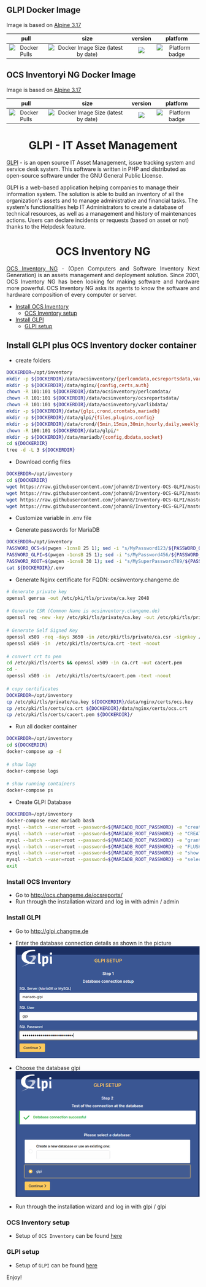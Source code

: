 ## GLPI Docker Image
Image is based on [Alpine 3.17](https://hub.docker.com/repository/docker/johann8/alpine-glpi/general)

| pull | size | version | platform |
|:---------------------------------:|:----------------------------------:|:--------------------------------:|:--------------------------------:|
| ![Docker Pulls](https://img.shields.io/docker/pulls/johann8/alpine-glpi?style=flat-square) | ![Docker Image Size (latest by date)](https://img.shields.io/docker/image-size/johann8/alpine-glpi/latest) | [![](https://img.shields.io/docker/v/johann8/alpine-glpi?sort=date)](https://hub.docker.com/r/johann8/alpine-glpi/tags "Version badge") | ![](https://img.shields.io/badge/platform-amd64-blue "Platform badge") |

## OCS Inventoryi NG Docker Image 
Image is based on [Alpine 3.17](https://hub.docker.com/repository/docker/johann8/alpine-ocs/general)

| pull | size | version | platform |
|:---------------------------------:|:----------------------------------:|:--------------------------------:|:--------------------------------:|
| ![Docker Pulls](https://img.shields.io/docker/pulls/johann8/alpine-ocs?style=flat-square) | ![Docker Image Size (latest by date)](https://img.shields.io/docker/image-size/johann8/alpine-ocs/latest) | [![](https://img.shields.io/docker/v/johann8/alpine-ocs?sort=date)](https://hub.docker.com/r/johann8/alpine-ocs/tags "Version badge") | ![](https://img.shields.io/badge/platform-amd64-blue "Platform badge") |


<h1 align="center">GLPI - IT Asset Management</h1>
<p align='justify'>

<a href="https://glpi-project.org">GLPI</a> - is an open source IT Asset Management, issue tracking system and service desk system. This software is written in PHP and distributed as open-source software under the GNU General Public License.

GLPI is a web-based application helping companies to manage their information system. The solution is able to build an inventory of all the organization's assets and to manage administrative and financial tasks. The system's functionalities help IT Administrators to create a database of technical resources, as well as a management and history of maintenances actions. Users can declare incidents or requests (based on asset or not) thanks to the Helpdesk feature.
</p>

<h1 align="center">OCS Inventory NG</h1>
<p align='justify'>
<a href="https://glpi-project.org">OCS Inventory NG</a> - (Open Computers and Software Inventory Next Generation) is an assets management and deployment solution.
Since 2001, OCS Inventory NG has been looking for making software and hardware more powerful.
OCS Inventory NG asks its agents to know the software and hardware composition of every computer or server.
</p>

- [Install OCS Inventory](#install-ocs-inventory)
  - [OCS Inventory setup](#ocs-inventory-setup)
- [Install GLPI](#install-glpi)
  - [GLPI setup](#glpi-setup)


## Install GLPI plus OCS Inventory docker container
- create folders

```bash
DOCKERDIR=/opt/inventory
mkdir -p ${DOCKERDIR}/data/ocsinventory/{perlcomdata,ocsreportsdata,varlibdata,httpdconfdata} 
mkdir -p ${DOCKERDIR}/data/nginx/{config,certs,auth}
chown -R 101:101 ${DOCKERDIR}/data/ocsinventory/perlcomdata/
chown -R 101:101 ${DOCKERDIR}/data/ocsinventory/ocsreportsdata/
chown -R 101:101 ${DOCKERDIR}/data/ocsinventory/varlibdata/
mkdir -p ${DOCKERDIR}/data/{glpi,crond,crontabs,mariadb}
mkdir -p ${DOCKERDIR}/data/glpi/{files,plugins,config}
mkdir -p ${DOCKERDIR}/data/crond/{5min,15min,30min,hourly,daily,weekly,monthly}
chown -R 100:101 ${DOCKERDIR}/data/glpi/*
mkdir -p ${DOCKERDIR}/data/mariadb/{config,dbdata,socket}
cd ${DOCKERDIR}
tree -d -L 3 ${DOCKERDIR}
```

- Download config files

```bash
DOCKERDIR=/opt/inventory
cd ${DOCKERDIR}
wget https://raw.githubusercontent.com/johann8/Inventory-OCS-GLPI/master/docker-compose.yml
wget https://raw.githubusercontent.com/johann8/Inventory-OCS-GLPI/master/docker-compose.override.yml
wget https://raw.githubusercontent.com/johann8/Inventory-OCS-GLPI/master/.env
wget https://raw.githubusercontent.com/johann8/Inventory-OCS-GLPI/master/assets/mariadb/config/my.cnf -P data/mariadb/config/
```

- Customize variable in .env file

- Generate passwords for MariaDB
```bash
DOCKERDIR=/opt/inventory
PASSWORD_OCS=$(pwgen -1cnsB 25 1); sed -i "s/MyPassword123/${PASSWORD_OCS}/" ${DOCKERDIR}/.env
PASSWORD_GLPI=$(pwgen -1cnsB 25 1); sed -i "s/MyPassword456/${PASSWORD_GLPI}/" ${DOCKERDIR}/.env 
PASSWORD_ROOT=$(pwgen -1cnsB 30 1); sed -i "s/MySuperPassword789/${PASSWORD_ROOT}/" ${DOCKERDIR}/.env
cat ${DOCKERDIR}/.env
```
- Generate Nginx certificate for FQDN: ocsinventory.changeme.de
```bash
# Generate private key
openssl genrsa -out /etc/pki/tls/private/ca.key 2048 

# Generate CSR (Common Name is ocsinventory.changeme.de)
openssl req -new -key /etc/pki/tls/private/ca.key -out /etc/pki/tls/private/ca.csr

# Generate Self Signed Key
openssl x509 -req -days 3650 -in /etc/pki/tls/private/ca.csr -signkey /etc/pki/tls/private/ca.key -out /etc/pki/tls/certs/ca.crt
openssl x509 -in  /etc/pki/tls/certs/ca.crt -text -noout

# convert crt to pem
cd /etc/pki/tls/certs && openssl x509 -in ca.crt -out cacert.pem
cd -
openssl x509 -in  /etc/pki/tls/certs/cacert.pem -text -noout

# copy certificates
DOCKERDIR=/opt/inventory
cp /etc/pki/tls/private/ca.key ${DOCKERDIR}/data/nginx/certs/ocs.key
cp /etc/pki/tls/certs/ca.crt ${DOCKERDIR}/data/nginx/certs/ocs.crt
cp /etc/pki/tls/certs/cacert.pem ${DOCKERDIR}/
```
- Run all docker container

```bash
DOCKERDIR=/opt/inventory
cd ${DOCKERDIR}
docker-compose up -d

# show logs
docker-compose logs

# show running containers
docker-compose ps
```
- Create GLPI Database
```bash
DOCKERDIR=/opt/inventory
docker-compose exec mariadb bash
mysql --batch --user=root --password=${MARIADB_ROOT_PASSWORD} -e "create database "${MARIADB_GLPI_DATABASE}" character set utf8mb4"
mysql --batch --user=root --password=${MARIADB_ROOT_PASSWORD} -e "CREATE USER "${MARIADB_GLPI_USER}""
mysql --batch --user=root --password=${MARIADB_ROOT_PASSWORD} -e "grant all on "${MARIADB_GLPI_DATABASE}".*  to '${MARIADB_GLPI_USER}'@'%' identified by '${MARIADB_GLPI_PASSWORD}'"
mysql --batch --user=root --password=${MARIADB_ROOT_PASSWORD} -e "FLUSH PRIVILEGES"
mysql --batch --user=root --password=${MARIADB_ROOT_PASSWORD} -e "show databases;"
mysql --batch --user=root --password=${MARIADB_ROOT_PASSWORD} -e "select Host,User,Password from mysql.user;"
exit
```
### Install OCS Inventory
- Go to http://ocs.changeme.de/ocsreports/
- Run through the installation wizard and log in with admin / admin

### Install GLPI
- Go to http://glpi.changme.de
- Enter the database connection details as shown in the picture
![Connect to Database](https://raw.githubusercontent.com/johann8/alpine-glpi/master/docs/assets/screenshots/GLPI_Setup_01.PNG)
- Choose the database glpi
![Choose Database](https://raw.githubusercontent.com/johann8/alpine-glpi/master/docs/assets/screenshots/GLPI_Setup_02.PNG)

- Run through the installation wizard and log in with glpi / glpi

### OCS Inventory setup
- Setup of `OCS Inventory` can be found [here](https://github.com/johann8/ocs-alpine)

### GLPI setup
- Setup of `GLPI` can be found [here](https://github.com/johann8/alpine-glpi)

Enjoy!
